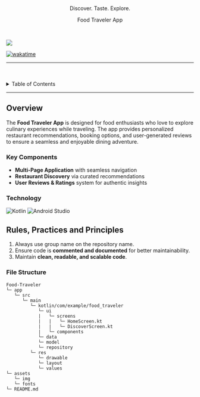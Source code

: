 <a name="readme-top">

<br/>

<br />

<div align="center">
  Discover. Taste. Explore. <br/>
  
  Food Traveler App
</div>

<br />

![](https://github.com/FEU-Tech-Mobile-Application-Dev-Ramirez/MAD-Collaborative.git)

[![wakatime](https://wakatime.com/badge/user/your-wakatime-id/project/your-project-id.svg)](https://wakatime.com/badge/user/your-wakatime-id/project/your-project-id)

---

<br />
<br />

<details>
  
  <summary>Table of Contents</summary>
  <ol>
    <li>
      <a href="#overview">Overview</a>
      <ol>
        <li>
          <a href="#key-components">Key Components</a>
        </li>
        <li>
          <a href="#technology">Technology</a>
        </li>
      </ol>
    </li>
    <li>
      <a href="#rules-practices-and-principles">Rules, Practices and Principles</a>
    </li>
    <li>
      <a href="#resources">Resources</a>
    </li>
  </ol>
</details>

---

## Overview

The **Food Traveler App** is designed for food enthusiasts who love to explore culinary experiences while traveling. The app provides personalized restaurant recommendations, booking options, and user-generated reviews to ensure a seamless and enjoyable dining adventure.

### Key Components
- **Multi-Page Application** with seamless navigation
- **Restaurant Discovery** via curated recommendations
- **User Reviews & Ratings** system for authentic insights

### Technology
![Kotlin](https://img.shields.io/badge/Kotlin-0095D5?style=for-the-badge&logo=kotlin&logoColor=white)
![Android Studio](https://img.shields.io/badge/Android%20Studio-3DDC84?style=for-the-badge&logo=androidstudio&logoColor=white)

## Rules, Practices and Principles
1. Always use group name on the repository name.
2. Ensure code is **commented and documented** for better maintainability.
3. Maintain **clean, readable, and scalable code**.

### File Structure
```
Food-Traveler
└─ app
   └─ src
      └─ main
         └─ kotlin/com/example/food_traveler
            └─ ui
            |   └─ screens
            |   |   └─ HomeScreen.kt
            |   |   └─ DiscoverScreen.kt
            |   └─ components
            └─ data
            └─ model
            └─ repository
         └─ res
            └─ drawable
            └─ layout
            └─ values
└─ assets
   └─ img
   └─ fonts
└─ README.md
```
